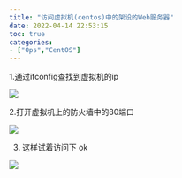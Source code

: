 ```yaml
---
title: "访问虚拟机(centos)中的架设的Web服务器"
date: 2022-04-14 22:53:15
toc: true
categories:
- ["Ops","CentOS"]
---
```


1.通过ifconfig查找到虚拟机的ip

![](https://file.wulicode.com/yuque/202208/04/17/02522I7Rwu7R.png?x-oss-process=image/resize,h_159)

2.打开虚拟机上的防火墙中的80端口

![](https://file.wulicode.com/yuque/202208/04/17/02525IgvBU04.png?x-oss-process=image/resize,h_528)

3. 这样试着访问下 ok

![](https://file.wulicode.com/yuque/202208/04/17/02532wbaimlt.png?x-oss-process=image/resize,h_182)

